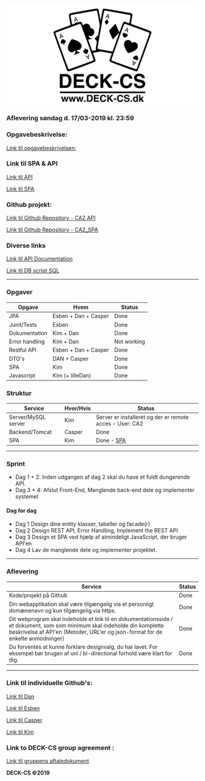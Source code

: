 <img src="Banner-top-DCS.png" width="700" align="center"/>  

### Aflevering søndag d. 17/03-2019 kl. 23:59 ###

### Opgavebeskrivelse: ###
[Link til opgavebeskrivelsen:](https://docs.google.com/document/d/1LC5qSkwf2jB1ea7KHYBBD1OC_gXjwJzMQlnEGp0Ze2s/edit#heading=h.aefrpf5cy8p)

### Link til SPA & API ###
[Link til API](https://manbearpig.dk/CA2/)

[Link til SPA](https://testprogram.dk/CA2/)

### Github projekt: ###
[Link til Github Repository - CA2 API](https://github.com/Marx02/CA2-backend)

[Link til Github Repository - CA2_SPA](https://github.com/KimHotDK/CA2_SPA_Iinal) 

### Diverse links ###

[Link til API Documentation](https://docs.google.com/spreadsheets/d/1Xd05O8lQSPbRX9c_u80ilQiFTlM0KEhtWvrSwxbFiWM/edit?usp=sharing)

[Link til DB script SQL](https://github.com/KimHotDK/DECK-CS/blob/master/CA2_DB_script.sql)

---------------------------------------------------------
### Opgaver ###

Opgave | Hvem | Status | 
------------ | ------------- | ------------- 							
JPA | Esben + Dan + Casper  | Done
Junit/Tests | Esben | Done
Dokumentation | Kim + Dan | Done
Error handling | Kim + Dan | Not working		
Restful API | Esben + Dan + Casper | Done	
DTO's | DAN + Casper | Done
SPA | Kim | Done
Javascript | Kim (+ lilleDan) | Done
											
### Struktur ###

Service | Hvor/Hvis | Status | 
------------ | ------------- | ------------- 
Server/MySQL server | Kim | Server er installeret og der er remote acces - User: CA2
Backend/Tomcat | Casper | Done
SPA | Kim | Done - [SPA](https://testprogram.dk/CA2/)

---------------------------------------------------------

### Sprint ###
- Dag 1 + 2: Inden udgangen af dag 2 skal du have et fuldt dungerende API.
- Dag 3 + 4: Afslut Front-End, Manglende back-end dele og implementer systemet

#### Dag for dag ####
- Dag 1	Design dine entity klasser, tabeller og facade(r)										
- Dag 2	Design REST API, Error Handling, Implement the REST API
- Dag 3	Design et SPA ved hjælp af almindeligt JavaScript, der bruger API'en	
- Dag 4	Lav de manglende dele og implementer projektet.										

---------------------------------------------------------

### Aflevering ###

Service | Status
------------ | ------------- 
Kode/projekt på Github | Done				
Din webapplikation skal være tilgængelig via et personligt domænenavn og kun tilgængelig via https. | Done
Dit webprogram skal indeholde et link til en dokumentationsside / et dokument, som som minimum skal indeholde din komplette beskrivelse af API'en (Metoder, URL'er og json-format for de enkelte anmodninger) | Done
Du forventes at kunne forklare designvalg, du har lavet. For eksempel bør brugen af uni / bi-directional forhold være klart for dig. | Done

---------------------------------------------------------

### Link til individuelle Github's: ###
[Link til Dan](https://github.com/godlikecpu) 

[Link til Esben](https://github.com/Edunno) 

[Link til Casper](https://github.com/Marx02) 

[Link til Kim](https://github.com/KimHotDK) 

### Link to DECK-CS group agreement :
[Link til gruppens aftaledokument](https://docs.google.com/document/d/1uSLKk3kQAV3UQ0Y1XKtVFQ_YJ_gXrON00-IDqS8o5s4/edit?usp=sharing) 

**DECK-CS ©2019**
